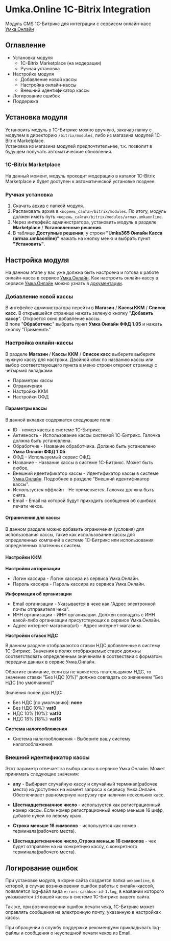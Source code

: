 # Umka.Online 1C-Bitrix Integration
Модуль CMS 1С-Битрикс для интеграции с сервисом онлайн-касс [Умка.Онлайн](https://umka365.ru/)

## Оглавление

* Установка модуля
  * 1C-Bitrix Marketplace (на модерации)
  * Ручная установка
* Настройка модуля
  * Добавление новой кассы
  * Настройка онлайн-кассы
  * Внешний идентификатор кассы
* Логирование ошибок
* Поддержка

## Установка модуля

Установить модуль в 1С-Битрикс можно вручную, закачав папку с модулем в директорию `/bitrix/modules`, 
либо из магазина модулей 1C-Bitrix Marketplace.  
Установка из магазина модулей предпочтительнее, т.к. позволит в будущем получать автоматические обновления.

### 1C-Bitrix Marketplace

На данный момент, модуль проходит модерацию в каталог 1C-Bitrix Marketplace 
и будет доступен к автоматической установке позднее.

### Ручная установка

1. Скачать [архив](https://github.com/armax-ru/umka-online-1c-bitrix/archive/master.zip) с папкой модуля.
2. Распаковать архив в `<корень_сайта>/bitrix/modules`. По итогу, модуль должен иметь путь `<корень_сайта>/bitrix/modules/armax.umkaonline`.
3. Через интерфейс администратора, установить модуль в разделе **Marketplace** / **Установленные решения**.
4. В таблице **Доступные решения**, у строки **"Umka365 Онлайн Касса (armax.umkaonline)"** нажать на кнопку меню и выбрать пункт **"Установить"**.


## Настройка модуля

На данном этапе у вас уже должна быть настроена и готова к работе онлайн-касса в сервисе [Умка.Онлайн](https://umka365.ru/).
Как настроить онлайн-кассу в сервисе [Умка.Онлайн](https://umka365.ru/) можно узнать в [документации](http://umki.org/knowledge-base/).

### Добавление новой кассы

В интефейсе администратора перейти в **Магазин** / **Кассы ККМ** / **Список касс**.
В открывшейся странице нажать зеленую кнопку "**Добавить кассу**".
Откроется окно добавление кассы.  
В поле "**Обработчик:**" выбрать пункт **Умка Онлайн ФФД 1.05** 
и нажать кнопку "Применить"

### Настройка онлайн-кассы

В разделе **Магазин** / **Кассы ККМ** / **Список касс** выберите выберите нужную кассу для настроки.
Двойной клик по названию кассы или выбор соответствующего пункта в меню строки откроют страницу с четырьмя вкладками:
* Параметры кассы
* Ограничения
* Настройки ККМ
* Настройки ОФД

#### Параметры кассы

В данной вкладке содержатся следующие поля:

* ID - номер кассы в системе 1С-Битрикс. 
* Активность - Использование кассы системой 1С-Битрикс. Галочка должна быть установлена.
* Обработчик - Название обработчика. Должно быть установлено **Умка Онлайн ФФД 1.05**.
* ОФД - Используемый сервис ОФД.
* Название - Название кассы в системе 1С-Битрикс. Может быть любое.
* Внешний идентификатор кассы - Идентификатор кассы в системе [Умка.Онлайн](https://umka365.ru/). Подробнее в разделе "Внешний идентификатор кассы".
* Используется оффлайн - Не применяется. Галочка должна быть снята.
* Email - Email на которой будут приходить сообщения об ошибках печати чеков.

#### Ограничения для кассы

В данном разделе можно добавить ограничения (условия) для использования кассы, такие как 
использование кассы для определенных компаний в системе 1С-Битрикс или использования определенных платежных систем. 


#### Настройки ККМ

**Настройки авторизации**

* Логин кассира - Логин кассира из сервиса Умка.Онлайн.
* Пароль кассира - Пароль кассира из сервиса Умка.Онлайн.

**Информация об организации**

* Email организации - Указывается в чеке как "Адрес электронной почты отправителя чека".
* ИНН организации - ИНН организации. Должен совпадать с ИНН какой-либо организации присутствующих в сервисе  Умка.Онлайн.
* Адрес интернет-магазина(url) - Адрес интернет-магазина.

**Настройки ставок НДС**

В данном разделе отображаются ставки НДС добавленные в систему 1С-Битрикс.
Значения в полях отображаемых ставок должны соответствовать определенным значениям 
в соотвествии с форматом передачи данных в сервис Умка.Онлайн.

Обратите внимание, если вы не являетесь плательщиком НДС, 
то значение ставки "Без НДС [0%]" должно совпадать со значением "Без НДС [по умолчанию]"

Значения полей для НДС:

* Без НДС [по умолчанию]: **none**
* Без НДС [0%]:	**vat0**
* НДС 10% [10%]: **vat10**
* НДС 18% [18%]: **vat18**


**Система налогообложения**

* Система налогообложения - Выберите вашу систему налогооблажения.

### Внешний идентификатор кассы

Этот параметр отвечает за выбор кассы в сервисе Умка.Онлайн. Может принимать следующие значения:

* **any** - Выбирает случайную кассу и случайный терминал(рабочее место) из доступных на момент запроса к сервису Умка.Онлайн. 
Обеспечивает равномерную нагрузку при наличии нескольких касс.

* **Шестнадцетизначное число** - используется как регистрационный номер кассы. 
Если номер регистрационный номер меньше 16 цифр, добавте нулей по левому краю.

* **Строка меньше 16 символов** - используется как номер терминала(рабочего места).

* **Шестнадцетизначное число_Строка меньше 16 символов**  - чек будет отправлен на на конкретную кассу, с конкретного терминала(рабочего места).

## Логирование ошибок

При установке модуля, в корне сайта создается папка `umkaonline`, в которой, 
в случае возникновении ошибок работы с онлайн-кассой, появляется log-файл вида `errors-cashbox-id-1.log`, 
в названии которого указывается `id` вашей кассы в системе 1С-Битрикс вашего сайта.  

Так же, при возникновении ошибок печати чека,
1С-Битрикс может оправлять сообщения на электронную почту, указанную в настройках кассы.


При обращении в службу поддержки рекомендуем прикладывать log-файлы и сообщения о неуспешной печати чеков из Email.